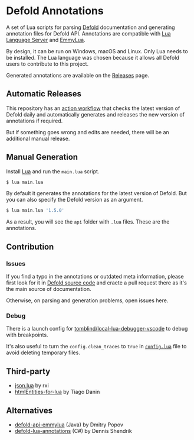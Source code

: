 # Defold Annotations

A set of Lua scripts for parsing [Defold](https://defold.com) documentation and generating annotation files for Defold API. Annotations are compatible with [Lua Language Server](https://github.com/LuaLS/lua-language-server) and [EmmyLua](https://emmylua.github.io/).

By design, it can be run on Windows, macOS and Linux. Only Lua needs to be installed. The Lua language was chosen because it allows all Defold users to contribute to this project.

Generated annotations are available on the [Releases](https://github.com/astrochili/defold-annotations/releases) page. 

## Automatic Releases

This repository has an [action workflow](https://github.com/astrochili/defold-annotations/actions/workflows/release.yml) that checks the latest version of Defold daily and automatically generates and releases the new version of annotations if required.

But if something goes wrong and edits are needed, there will be an additional manual release.

## Manual Generation

Install [Lua](https://www.lua.org/) and run the `main.lua` script.

```sh
$ lua main.lua
```

By default it generates the annotations for the latest version of Defold. But you can also specify the Defold version as an argument.

```sh
$ lua main.lua '1.5.0'
```

As a result, you will see the `api` folder with `.lua` files. These are the annotations.

## Contribution

### Issues

If you find a typo in the annotations or outdated meta information, please first look for it in [Defold source code](https://github.com/defold/defold/tree/master/engine) and craete a pull request there as it's the main source of documentation.

Otherwise, on parsing and generation problems, open issues here.

### Debug

There is a launch config for [tomblind/local-lua-debugger-vscode](https://github.com/tomblind/local-lua-debugger-vscode) to debug with breakpoints.

It's also useful to turn the `config.clean_traces` to `true` in [`config.lua`](https://github.com/astrochili/defold-annotations/blob/639fa58f60687f0a40e702bc56196d0c0c73b5d5/src/config.lua#L15) file to avoid deleting temporary files.

## Third-party

- [json.lua](https://github.com/rxi/json.lua) by rxi
- [htmlEntities-for-lua](https://github.com/TiagoDanin/htmlEntities-for-lua) by Tiago Danin

## Alternatives

- [defold-api-emmylua](https://github.com/d954mas/defold-api-emmylua/) (Java) by Dmitry Popov 
- [defold-lua-annotations](https://github.com/mikatuo/defold-lua-annotations/) (C#) by Dennis Shendrik